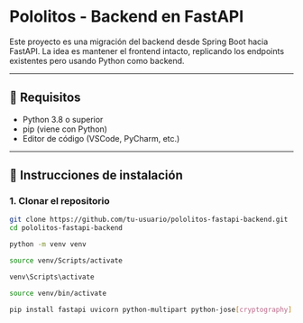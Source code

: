 # Pololitos - Backend en FastAPI

Este proyecto es una migración del backend desde Spring Boot hacia FastAPI. La idea es mantener el frontend intacto, replicando los endpoints existentes pero usando Python como backend.

---

## 🔧 Requisitos

- Python 3.8 o superior
- pip (viene con Python)
- Editor de código (VSCode, PyCharm, etc.)

---

## 🚀 Instrucciones de instalación

### 1. Clonar el repositorio

```bash
git clone https://github.com/tu-usuario/pololitos-fastapi-backend.git
cd pololitos-fastapi-backend

python -m venv venv

source venv/Scripts/activate

venv\Scripts\activate

source venv/bin/activate

pip install fastapi uvicorn python-multipart python-jose[cryptography] passlib[bcrypt]
